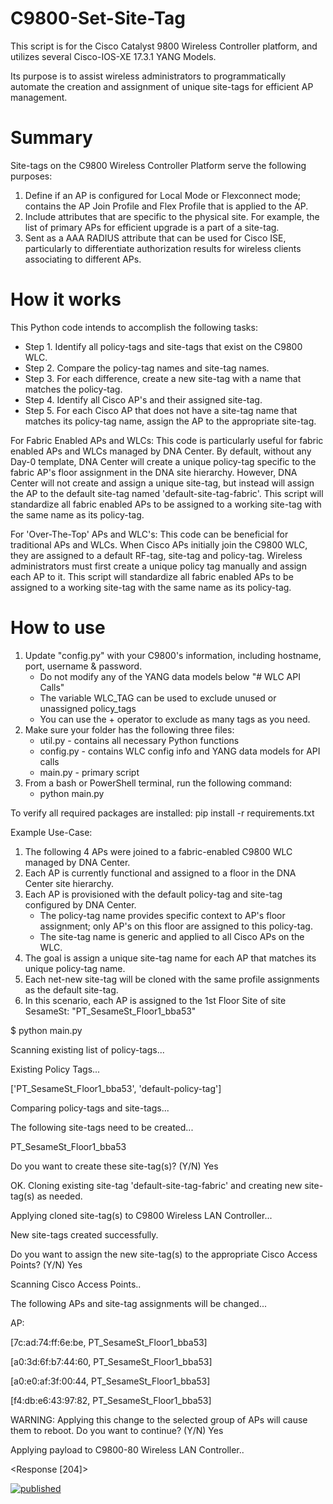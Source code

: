 # C9800-Set-Site-Tag
This script is for the Cisco Catalyst 9800 Wireless Controller platform, and utilizes several Cisco-IOS-XE 17.3.1 YANG Models.

Its purpose is to assist wireless administrators to programmatically automate the creation and assignment of unique site-tags for efficient AP management. 

# Summary
Site-tags on the C9800 Wireless Controller Platform serve the following purposes:
1. Define if an AP is configured for Local Mode or Flexconnect mode; contains the AP Join Profile and Flex Profile that is applied to the AP.
2. Include attributes that are specific to the physical site. For example, the list of primary APs for efficient upgrade is a part of a site-tag.
3. Sent as a AAA RADIUS attribute that can be used for Cisco ISE, particularly to differentiate authorization results for wireless clients associating to different APs.

# How it works
This Python code intends to accomplish the following tasks:
- Step 1. Identify all policy-tags and site-tags that exist on the C9800 WLC.
- Step 2. Compare the policy-tag names and site-tag names.
- Step 3. For each difference, create a new site-tag with a name that matches the policy-tag.
- Step 4. Identify all Cisco AP's and their assigned site-tag.
- Step 5. For each Cisco AP that does not have a site-tag name that matches its policy-tag name, assign the AP to the appropriate site-tag. 

For Fabric Enabled APs and WLCs:
This code is particularly useful for fabric enabled APs and WLCs managed by DNA Center. 
By default, without any Day-0 template, DNA Center will create a unique policy-tag specific to the fabric AP's floor assignment in the DNA site hierarchy. However, DNA Center will not create and assign a unique site-tag, but instead
will assign the AP to the default site-tag named 'default-site-tag-fabric'.
This script will standardize all fabric enabled APs to be assigned to a working site-tag with the same name as its policy-tag.

For 'Over-The-Top' APs and WLC's:
This code can be beneficial for traditional APs and WLCs.
When Cisco APs initially join the C9800 WLC, they are assigned to a default RF-tag, site-tag and policy-tag. 
Wireless administrators must first create a unique policy tag manually and assign each AP to it. This script will standardize all fabric enabled APs to be assigned to a working site-tag with the same name as its policy-tag.

# How to use
1. Update "config.py" with your C9800's information, including hostname, port, username & password.
    - Do not modify any of the YANG data models below "# WLC API Calls"   
    - The variable WLC_TAG can be used to exclude unused or unassigned policy_tags      
    - You can use the + operator to exclude as many tags as you need.   
2. Make sure your folder has the following three files:
    - util.py - contains all necessary Python functions
    - config.py - contains WLC config info and YANG data models for API calls
    - main.py - primary script
3. From a bash or PowerShell terminal, run the following command:
    - python main.py

To verify all required packages are installed:
pip install -r requirements.txt

Example Use-Case:
1. The following 4 APs were joined to a fabric-enabled C9800 WLC managed by DNA Center.
2. Each AP is currently functional and assigned to a floor in the DNA Center site hierarchy. 
3. Each AP is provisioned with the default policy-tag and site-tag configured by DNA Center.
    - The policy-tag name provides specific context to AP's floor assignment; only AP's on this floor are assigned to this policy-tag.
    - The site-tag name is generic and applied to all Cisco APs on the WLC.
4. The goal is assign a unique site-tag name for each AP that matches its unique policy-tag name.
5. Each net-new site-tag will be cloned with the same profile assignments as the default site-tag.
6. In this scenario, each AP is assigned to the 1st Floor Site of site SesameSt: "PT_SesameSt_Floor1_bba53"

$ python main.py 

Scanning existing list of policy-tags...

Existing Policy Tags...

['PT_SesameSt_Floor1_bba53', 'default-policy-tag']

Comparing policy-tags and site-tags...

The following site-tags need to be created...

PT_SesameSt_Floor1_bba53

Do you want to create these site-tag(s)? (Y/N) Yes

OK. Cloning existing site-tag 'default-site-tag-fabric' and creating new site-tag(s) as needed.

Applying cloned site-tag(s) to C9800 Wireless LAN Controller...

New site-tags created successfully.

Do you want to assign the new site-tag(s) to the appropriate Cisco Access Points? (Y/N) Yes

Scanning Cisco Access Points..

The following APs and site-tag assignments will be changed...

AP: 

[7c:ad:74:ff:6e:be, PT_SesameSt_Floor1_bba53]

[a0:3d:6f:b7:44:60, PT_SesameSt_Floor1_bba53]

[a0:e0:af:3f:00:44, PT_SesameSt_Floor1_bba53]

[f4:db:e6:43:97:82, PT_SesameSt_Floor1_bba53]

WARNING: Applying this change to the selected group of APs will cause them to reboot. Do you want to continue? (Y/N) Yes

Applying payload to C9800-80 Wireless LAN Controller..

<Response [204]>

[![published](https://static.production.devnetcloud.com/codeexchange/assets/images/devnet-published.svg)](https://developer.cisco.com/codeexchange/github/repo/james-sciortino/C9800-Set-Site-Tag)